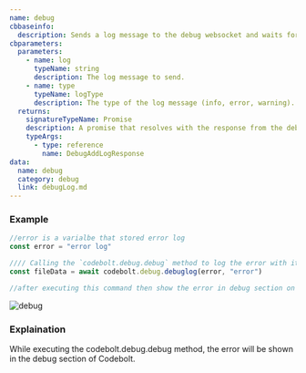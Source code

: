 ```yaml
---
name: debug
cbbaseinfo:
  description: Sends a log message to the debug websocket and waits for a response.
cbparameters:
  parameters:
    - name: log
      typeName: string
      description: The log message to send.
    - name: type
      typeName: logType
      description: The type of the log message (info, error, warning).
  returns:
    signatureTypeName: Promise
    description: A promise that resolves with the response from the debug event.
    typeArgs:
      - type: reference
        name: DebugAddLogResponse
data:
  name: debug
  category: debug
  link: debugLog.md
---
```

<CBBaseInfo/> 
 <CBParameters/>


### Example

```js
//error is a varialbe that stored error log 
const error = "error log"

//// Calling the `codebolt.debug.debug` method to log the error with its type (e.g., "warning", "error", etc.)
const fileData = await codebolt.debug.debuglog(error, "error")

//after executing this command then show the error in debug section on coltbolt.

```

![debug](/img/debug.png)


### Explaination

While executing the codebolt.debug.debug method, the error will be shown in the debug section of Codebolt.